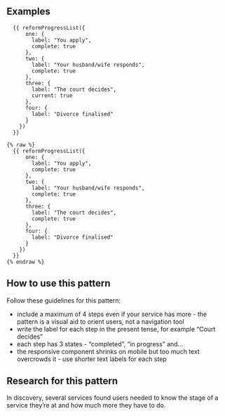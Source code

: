 ## Examples

```example
  {{ reformProgressList({
      one: {
        label: "You apply",
        complete: true
      },
      two: {
        label: "Your husband/wife responds",
        complete: true
      },
      three: {
        label: "The court decides",
        current: true
      },
      four: {
        label: "Divorce finalised"
      }
    })
  }}
```

```nunjucks
{% raw %}
  {{ reformProgressList({
      one: {
        label: "You apply",
        complete: true
      },
      two: {
        label: "Your husband/wife responds",
        complete: true
      },
      three: {
        label: "The court decides",
        complete: true
      },
      four: {
        label: "Divorce finalised"
      }
    })
  }}
{% endraw %}
```

## How to use this pattern

Follow these guidelines for this pattern:

* include a maximum of 4 steps even if your service has more - the pattern is a visual aid to orient users, not a navigation tool
* write the label for each step in the present tense, for example “Court decides”
* each step has 3 states - “completed”, “in progress” and...
* the responsive component shrinks on mobile but too much text overcrowds it - use shorter text labels for each step

## Research for this pattern

In discovery, several services found users needed to know the stage of a service they’re at and how much more they have to do.
